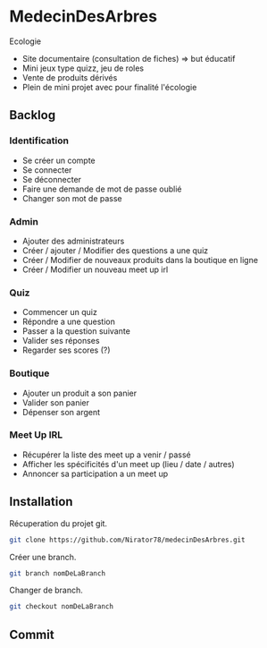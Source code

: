 # MedecinDesArbres
Ecologie
- Site documentaire (consultation de fiches) => but éducatif
- Mini jeux type quizz, jeu de roles
- Vente de produits dérivés
- Plein de mini projet avec pour finalité l'écologie

## Backlog
### Identification
- Se créer un compte
- Se connecter
- Se déconnecter
- Faire une demande de mot de passe oublié
- Changer son mot de passe
### Admin
- Ajouter des administrateurs
- Créer / ajouter / Modifier des questions a une quiz
- Créer / Modifier de nouveaux produits dans la boutique en ligne
- Créer / Modifier un nouveau meet up irl 
### Quiz 
- Commencer un quiz
- Répondre a une question
- Passer a la question suivante
- Valider ses réponses
- Regarder ses scores (?) 
### Boutique
- Ajouter un produit a son panier
- Valider son panier
- Dépenser son argent 
### Meet Up IRL
- Récupérer la liste des meet up a venir / passé
- Afficher les spécificités d'un meet up (lieu / date / autres) 
- Annoncer sa participation a un meet up
## Installation
Récuperation du projet git.
```bash
git clone https://github.com/Nirator78/medecinDesArbres.git
```
Créer une branch.
```bash
git branch nomDeLaBranch
```
Changer de branch.
```bash
git checkout nomDeLaBranch
```
## Commit
